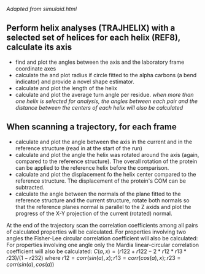 *Adapted from simulaid.html*

## Perform helix analyses (TRAJHELIX) with a selected set of helices for each helix (REF8), calculate its axis
* find and plot the angles between the axis and the laboratory frame coordinate axes
* calculate the and plot radius if circle fitted to the alpha carbons (a bend indicator) and provide a novel shape estimator.
* calculate and plot the length of the helix
* calculate and plot the average turn angle per residue.
*when more than one helix is selected for analysis, the angles between each pair and the distance between the centers of each helix will also be calculated*
## When scanning a trajectory, for each frame
  * calculate and plot the angle between the axis in the current and in the reference structure (read in at the start of the run)
  * calculate and plot the angle the helix was rotated around the axis (again, compared to the reference structure). The overall rotation of the protein can be applied to the    reference helix before the comparison.
  * calculate and plot the displacement fo the helix center compared to the reference structure. The displacement of the protein's COM can be subtracted.
  * calculate the angle between the normals of the plane fitted to the reference structure and the current structure, rotate both normals so that the reference planes normal is parallel to the Z axids and plot the progress of the X-Y projection of the current (rotated) normal.


At the end of the trajectory scan the correlation coefficients among all pairs of calculated properties will be calculated. For properties involving two angles the Fisher-Lee circular correlation coefficient will also be calculated: For properties involving one angle only the Mardia linear-circular correlation coefficient will also be calculated:
$C(a,x) = (r122+r122-2*r12*r13*r23)/(1-r232)$
where
$r12 = corr(sin(a),x);   r13 = corr(cos(a),x);   r23 = corr(sin(a),cos(a))$
